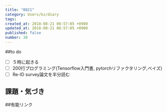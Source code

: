 ```yaml
---
title: "0821"
category: Users/kz/diary
tags: 
created_at: 2018-08-21 08:57:05 +0900
updated_at: 2018-08-21 08:57:05 +0900
published: false
number: 30
---
```


##to do 
- [ ] ５時に起きる
- [ ] 200行プログラミング(Tensorflow入門書, pytorchリファクタリング,ベイズ)
- [ ] Re-ID survey論文を半分読む

## 課題・気づき

##有能リンク
